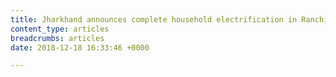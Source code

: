 ```yaml
---
title: Jharkhand announces complete household electrification in Ranchi
content_type: articles
breadcrumbs: articles
date: 2018-12-18 16:33:46 +0000

---
```


